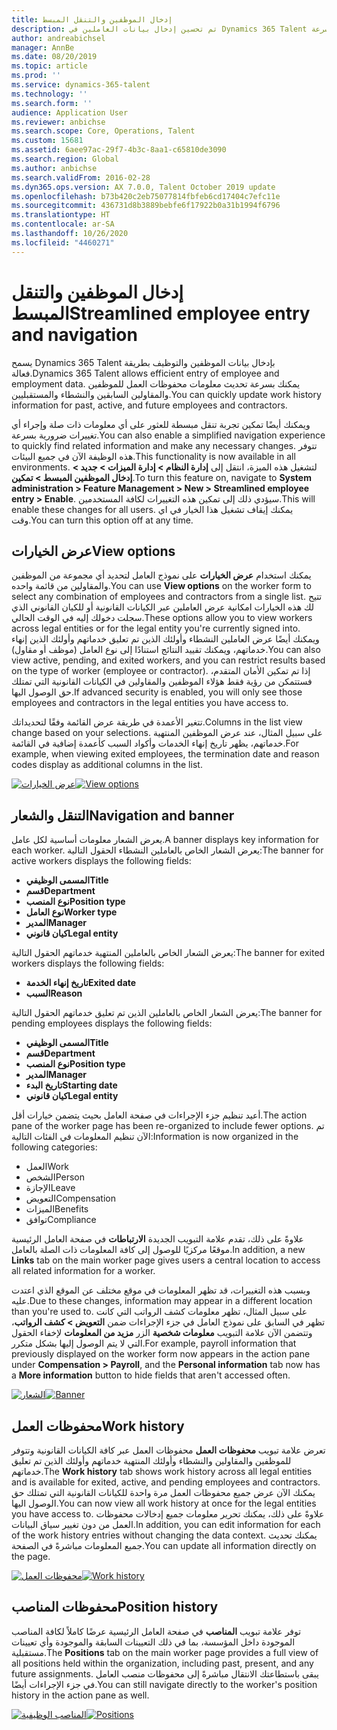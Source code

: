 ```yaml
---
title: إدخال الموظفين والتنقل المبسط
description: تم تحسين إدخال بيانات العاملين في Dynamics 365 Talent للسماح بالإدخال السريع لجميع الموظفين، سواء السابقين أو النشطاء أو المستقبليين. تم تحديث نموذج تنقل مبسط/مدمج للعثور على المعلومات ذات الصلة وعرض وإجراء أي تحديثات ضرورية بسرعة.
author: andreabichsel
manager: AnnBe
ms.date: 08/20/2019
ms.topic: article
ms.prod: ''
ms.service: dynamics-365-talent
ms.technology: ''
ms.search.form: ''
audience: Application User
ms.reviewer: anbichse
ms.search.scope: Core, Operations, Talent
ms.custom: 15681
ms.assetid: 6aee97ac-29f7-4b3c-8aa1-c65810de3090
ms.search.region: Global
ms.author: anbichse
ms.search.validFrom: 2016-02-28
ms.dyn365.ops.version: AX 7.0.0, Talent October 2019 update
ms.openlocfilehash: b73b420c2eb75077814fbfeb6cd17404c7efc11e
ms.sourcegitcommit: 436731d8b3889bebfe6f17922b0a31b1994f6796
ms.translationtype: HT
ms.contentlocale: ar-SA
ms.lasthandoff: 10/26/2020
ms.locfileid: "4460271"
---
```

# <a name="streamlined-employee-entry-and-navigation"></a><span data-ttu-id="fae4e-104">إدخال الموظفين والتنقل المبسط</span><span class="sxs-lookup"><span data-stu-id="fae4e-104">Streamlined employee entry and navigation</span></span>

<span data-ttu-id="fae4e-105">يسمح Dynamics 365 Talent بإدخال بيانات الموظفين والتوظيف بطريقة فعالة.</span><span class="sxs-lookup"><span data-stu-id="fae4e-105">Dynamics 365 Talent allows efficient entry of employee and employment data.</span></span> <span data-ttu-id="fae4e-106">يمكنك بسرعة تحديث معلومات محفوظات العمل للموظفين والمقاولين السابقين والنشطاء والمستقبليين.</span><span class="sxs-lookup"><span data-stu-id="fae4e-106">You can quickly update work history information for past, active, and future employees and contractors.</span></span>

<span data-ttu-id="fae4e-107">ويمكنك أيضًا تمكين تجربة تنقل مبسطة للعثور على أي معلومات ذات صلة وإجراء أي تغييرات ضرورية بسرعة.</span><span class="sxs-lookup"><span data-stu-id="fae4e-107">You can also enable a simplified navigation experience to quickly find related information and make any necessary changes.</span></span> <span data-ttu-id="fae4e-108">تتوفر هذه الوظيفة الآن في جميع البيئات.</span><span class="sxs-lookup"><span data-stu-id="fae4e-108">This functionality is now available in all environments.</span></span> <span data-ttu-id="fae4e-109">لتشغيل هذه الميزة، انتقل إلى **إدارة النظام > إدارة الميزات > جديد > إدخال الموظفين المبسط > تمكين**.</span><span class="sxs-lookup"><span data-stu-id="fae4e-109">To turn this feature on, navigate to **System administration > Feature Management > New > Streamlined employee entry > Enable**.</span></span> <span data-ttu-id="fae4e-110">سيؤدي ذلك إلى تمكين هذه التغييرات لكافة المستخدمين.</span><span class="sxs-lookup"><span data-stu-id="fae4e-110">This will enable these changes for all users.</span></span> <span data-ttu-id="fae4e-111">يمكنك إيقاف تشغيل هذا الخيار في اي وقت.</span><span class="sxs-lookup"><span data-stu-id="fae4e-111">You can turn this option off at any time.</span></span>

## <a name="view-options"></a><span data-ttu-id="fae4e-112">عرض الخيارات</span><span class="sxs-lookup"><span data-stu-id="fae4e-112">View options</span></span>

<span data-ttu-id="fae4e-113">يمكنك استخدام **عرض الخيارات** على نموذج العامل لتحديد أي مجموعة من الموظفين والمقاولين من قائمة واحده.</span><span class="sxs-lookup"><span data-stu-id="fae4e-113">You can use **View options** on the worker form to select any combination of employees and contractors from a single list.</span></span> <span data-ttu-id="fae4e-114">تتيح لك هذه الخيارات امكانية عرض العاملين عبر الكيانات القانونية أو للكيان القانوني الذي سجلت دخولك إليه في الوقت الحالي.</span><span class="sxs-lookup"><span data-stu-id="fae4e-114">These options allow you to view workers across legal entities or for the legal entity you're currently signed into.</span></span> <span data-ttu-id="fae4e-115">ويمكنك أيضًا عرض العاملين النشطاء وأولئك الذين تم تعليق خدماتهم وأولئك الذين إنهاء خدماتهم، ويمكنك تقييد النتائج استنادًا إلى نوع العامل (موظف أو مقاول).</span><span class="sxs-lookup"><span data-stu-id="fae4e-115">You can also view active, pending, and exited workers, and you can restrict results based on the type of worker (employee or contractor).</span></span> <span data-ttu-id="fae4e-116">إذا تم تمكين الأمان المتقدم، فستتمكن من رؤية فقط هؤلاء الموظفين والمقاولين في الكيانات القانونية التي تمتلك حق الوصول اليها.</span><span class="sxs-lookup"><span data-stu-id="fae4e-116">If advanced security is enabled, you will only see those employees and contractors in the legal entities you have access to.</span></span>

<span data-ttu-id="fae4e-117">تتغير الأعمدة في طريقة عرض القائمة وفقًا لتحديداتك.</span><span class="sxs-lookup"><span data-stu-id="fae4e-117">Columns in the list view change based on your selections.</span></span> <span data-ttu-id="fae4e-118">على سبيل المثال، عند عرض الموظفين المنتهية خدماتهم، يظهر تاريخ إنهاء الخدمات وأكواد السبب كأعمدة إضافية في القائمة.</span><span class="sxs-lookup"><span data-stu-id="fae4e-118">For example, when viewing exited employees, the termination date and reason codes display as additional columns in the list.</span></span> 

<span data-ttu-id="fae4e-119">[![عرض الخيارات](./media/Worker-view-option.png)](./media/worker-view-option.png)</span><span class="sxs-lookup"><span data-stu-id="fae4e-119">[![View options](./media/Worker-view-option.png)](./media/worker-view-option.png)</span></span>

## <a name="navigation-and-banner"></a><span data-ttu-id="fae4e-120">التنقل والشعار</span><span class="sxs-lookup"><span data-stu-id="fae4e-120">Navigation and banner</span></span>

<span data-ttu-id="fae4e-121">يعرض الشعار معلومات أساسية لكل عامل.</span><span class="sxs-lookup"><span data-stu-id="fae4e-121">A banner displays key information for each worker.</span></span> <span data-ttu-id="fae4e-122">يعرض الشعار الخاص بالعاملين النشطاء الحقول التالية:</span><span class="sxs-lookup"><span data-stu-id="fae4e-122">The banner for active workers displays the following fields:</span></span>

- <span data-ttu-id="fae4e-123">**المسمى الوظيفي**</span><span class="sxs-lookup"><span data-stu-id="fae4e-123">**Title**</span></span>
- <span data-ttu-id="fae4e-124">**قسم**</span><span class="sxs-lookup"><span data-stu-id="fae4e-124">**Department**</span></span>
- <span data-ttu-id="fae4e-125">**نوع المنصب**</span><span class="sxs-lookup"><span data-stu-id="fae4e-125">**Position type**</span></span>
- <span data-ttu-id="fae4e-126">**نوع العامل**</span><span class="sxs-lookup"><span data-stu-id="fae4e-126">**Worker type**</span></span>
- <span data-ttu-id="fae4e-127">**المدير**</span><span class="sxs-lookup"><span data-stu-id="fae4e-127">**Manager**</span></span>
- <span data-ttu-id="fae4e-128">**كيان قانوني**</span><span class="sxs-lookup"><span data-stu-id="fae4e-128">**Legal entity**</span></span>

<span data-ttu-id="fae4e-129">يعرض الشعار الخاص بالعاملين المنتهية خدماتهم الحقول التالية:</span><span class="sxs-lookup"><span data-stu-id="fae4e-129">The banner for exited workers displays the following fields:</span></span>

- <span data-ttu-id="fae4e-130">**تاريخ إنهاء الخدمة**</span><span class="sxs-lookup"><span data-stu-id="fae4e-130">**Exited date**</span></span>
- <span data-ttu-id="fae4e-131">**السبب**</span><span class="sxs-lookup"><span data-stu-id="fae4e-131">**Reason**</span></span>

<span data-ttu-id="fae4e-132">يعرض الشعار الخاص بالعاملين الذين تم تعليق خدماتهم الحقول التالية:</span><span class="sxs-lookup"><span data-stu-id="fae4e-132">The banner for pending employees displays the following fields:</span></span>

- <span data-ttu-id="fae4e-133">**المسمى الوظيفي**</span><span class="sxs-lookup"><span data-stu-id="fae4e-133">**Title**</span></span>
- <span data-ttu-id="fae4e-134">**قسم**</span><span class="sxs-lookup"><span data-stu-id="fae4e-134">**Department**</span></span>
- <span data-ttu-id="fae4e-135">**نوع المنصب**</span><span class="sxs-lookup"><span data-stu-id="fae4e-135">**Position type**</span></span>
- <span data-ttu-id="fae4e-136">**المدير**</span><span class="sxs-lookup"><span data-stu-id="fae4e-136">**Manager**</span></span>
- <span data-ttu-id="fae4e-137">**تاريخ البدء**</span><span class="sxs-lookup"><span data-stu-id="fae4e-137">**Starting date**</span></span>
- <span data-ttu-id="fae4e-138">**كيان قانوني**</span><span class="sxs-lookup"><span data-stu-id="fae4e-138">**Legal entity**</span></span>

<span data-ttu-id="fae4e-139">أعيد تنظيم جزء الإجراءات في صفحة العامل بحيث يتضمن خيارات أقل.</span><span class="sxs-lookup"><span data-stu-id="fae4e-139">The action pane of the worker page has been re-organized to include fewer options.</span></span> <span data-ttu-id="fae4e-140">تم الآن تنظيم المعلومات في الفئات التالية:</span><span class="sxs-lookup"><span data-stu-id="fae4e-140">Information is now organized in the following categories:</span></span> 

- <span data-ttu-id="fae4e-141">العمل</span><span class="sxs-lookup"><span data-stu-id="fae4e-141">Work</span></span>
- <span data-ttu-id="fae4e-142">الشخص</span><span class="sxs-lookup"><span data-stu-id="fae4e-142">Person</span></span>
- <span data-ttu-id="fae4e-143">الإجازة</span><span class="sxs-lookup"><span data-stu-id="fae4e-143">Leave</span></span>
- <span data-ttu-id="fae4e-144">التعويض</span><span class="sxs-lookup"><span data-stu-id="fae4e-144">Compensation</span></span>
- <span data-ttu-id="fae4e-145">الميزات</span><span class="sxs-lookup"><span data-stu-id="fae4e-145">Benefits</span></span>
- <span data-ttu-id="fae4e-146">توافق</span><span class="sxs-lookup"><span data-stu-id="fae4e-146">Compliance</span></span>

<span data-ttu-id="fae4e-147">علاوةً على ذلك، تقدم علامة التبويب الجديدة **الارتباطات** في صفحة العامل الرئيسية موقعًا مركزيًا للوصول إلى كافة المعلومات ذات الصلة بالعامل.</span><span class="sxs-lookup"><span data-stu-id="fae4e-147">In addition, a new **Links** tab on the main worker page gives users a central location to access all related information for a worker.</span></span>

<span data-ttu-id="fae4e-148">وبسبب هذه التغييرات، قد تظهر المعلومات في موقع مختلف عن الموقع الذي اعتدت عليه.</span><span class="sxs-lookup"><span data-stu-id="fae4e-148">Due to these changes, information may appear in a different location than you're used to.</span></span> <span data-ttu-id="fae4e-149">على سبيل المثال، تظهر معلومات كشف الرواتب‬ التي كانت تظهر في السابق على نموذج العامل في جزء الإجراءات ضمن **التعويض > كشف الرواتب‬**، وتتضمن الآن علامة التبويب **معلومات شخصية** الزر **مزيد من المعلومات‬** لإخفاء الحقول التي لا يتم الوصول إليها بشكل متكرر.</span><span class="sxs-lookup"><span data-stu-id="fae4e-149">For example, payroll information that previously displayed on the worker form now appears in the action pane under **Compensation > Payroll**, and the **Personal information** tab now has a **More information** button to hide fields that aren't accessed often.</span></span>

<span data-ttu-id="fae4e-150">[![الشعار](./media/Banner.png)](./media/Banner.png)</span><span class="sxs-lookup"><span data-stu-id="fae4e-150">[![Banner](./media/Banner.png)](./media/Banner.png)</span></span>

## <a name="work-history"></a><span data-ttu-id="fae4e-151">محفوظات العمل</span><span class="sxs-lookup"><span data-stu-id="fae4e-151">Work history</span></span>

<span data-ttu-id="fae4e-152">تعرض علامة تبويب **محفوظات العمل** محفوظات العمل عبر كافة الكيانات القانونية وتتوفر للموظفين والمقاولين والنشطاء وأولئك المنتهية خدماتهم وأولئك الذين تم تعليق خدماتهم.</span><span class="sxs-lookup"><span data-stu-id="fae4e-152">The **Work history** tab shows work history across all legal entities and is available for exited, active, and pending employees and contractors.</span></span> <span data-ttu-id="fae4e-153">يمكنك الآن عرض جميع محفوظات العمل مرة واحدة للكيانات القانونية التي تمتلك حق الوصول اليها.</span><span class="sxs-lookup"><span data-stu-id="fae4e-153">You can now view all work history at once for the legal entities you have access to.</span></span> <span data-ttu-id="fae4e-154">علاوةً على ذلك، يمكنك تحرير معلومات جميع إدخالات محفوظات العمل من دون تغيير سياق البيانات.</span><span class="sxs-lookup"><span data-stu-id="fae4e-154">In addition, you can edit information for each of the work history entries without changing the data context.</span></span> <span data-ttu-id="fae4e-155">يمكنك تحديث جميع المعلومات مباشرةً في الصفحة.</span><span class="sxs-lookup"><span data-stu-id="fae4e-155">You can update all information directly on the page.</span></span> 

<span data-ttu-id="fae4e-156">[![محفوظات العمل](./media/Worker-work-history.png)](./media/Worker-work-history.png)</span><span class="sxs-lookup"><span data-stu-id="fae4e-156">[![Work history](./media/Worker-work-history.png)](./media/Worker-work-history.png)</span></span>

## <a name="position-history"></a><span data-ttu-id="fae4e-157">محفوظات المناصب</span><span class="sxs-lookup"><span data-stu-id="fae4e-157">Position history</span></span>

<span data-ttu-id="fae4e-158">توفر علامة تبويب **المناصب** في صفحة العامل الرئيسية عرضًا كاملاً لكافة المناصب الموجودة داخل المؤسسة، بما في ذلك التعيينات السابقة والموجودة وأي تعيينات مستقبلية.</span><span class="sxs-lookup"><span data-stu-id="fae4e-158">The **Positions** tab on the main worker page provides a full view of all positions held within the organization, including past, present, and any future assignments.</span></span> <span data-ttu-id="fae4e-159">يبقى باستطاعتك الانتقال مباشرةً إلى محفوظات منصب العامل في جزء الإجراءات أيضًا.</span><span class="sxs-lookup"><span data-stu-id="fae4e-159">You can still navigate directly to the worker's position history in the action pane as well.</span></span>

<span data-ttu-id="fae4e-160">[![المناصب الوظيفية](./media/Worker-position-history.png)](./media/Worker-position-history.png)</span><span class="sxs-lookup"><span data-stu-id="fae4e-160">[![Positions](./media/Worker-position-history.png)](./media/Worker-position-history.png)</span></span>

